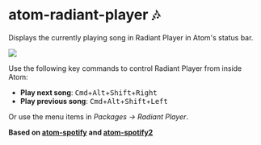 # atom-radiant-player :notes:

Displays the currently playing song in Radiant Player in Atom's status bar.

![](http://i.imgur.com/IL1oo1M.png)

Use the following key commands to control Radiant Player from inside Atom:

- **Play next song**: <kbd>Cmd</kbd>+<kbd>Alt</kbd>+<kbd>Shift</kbd>+<kbd>Right</kbd>
- **Play previous song**: <kbd>Cmd</kbd>+<kbd>Alt</kbd>+<kbd>Shift</kbd>+<kbd>Left</kbd>

Or use the menu items in *Packages -> Radiant Player*.

**Based on [atom-spotify](https://github.com/jakemarsh/atom-spotify) and [atom-spotify2](https://github.com/albertorestifo/atom-spotify2)**
